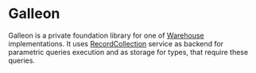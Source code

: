 # Galleon

Galleon is a private foundation library for one of [Warehouse](../../../Service/Warehouse/README.md) implementations. It
uses [RecordCollection](../../../Service/RecordCollection/README.md) service as backend for parametric queries execution
and as storage for types, that require these queries.

